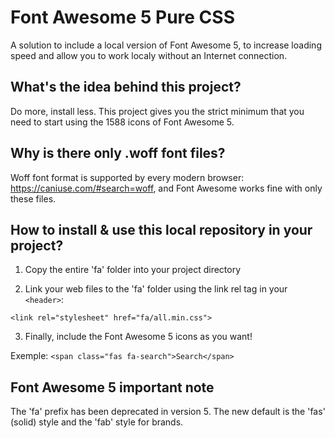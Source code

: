 # Font Awesome 5 Pure CSS
A solution to include a local version of Font Awesome 5, to increase loading speed and allow you to work localy without an Internet connection.



## What's the idea behind this project?
Do more, install less. This project gives you the strict minimum that you need to start using the 1588 icons of Font Awesome 5.



## Why is there only .woff font files?
Woff font format is supported by every modern browser: https://caniuse.com/#search=woff, and Font Awesome works fine with only these files.



## How to install & use this local repository in your project?

1) Copy the entire 'fa' folder into your project directory


2) Link your web files to the 'fa' folder using the link rel tag in your ```<header>```:

  ```<link rel="stylesheet" href="fa/all.min.css">```
  

3) Finally, include the Font Awesome 5 icons as you want!

Exemple: ```<span class="fas fa-search">Search</span>```




## Font Awesome 5 important note
The 'fa' prefix has been deprecated in version 5. The new default is the 'fas' (solid) style and the 'fab' style for brands.
